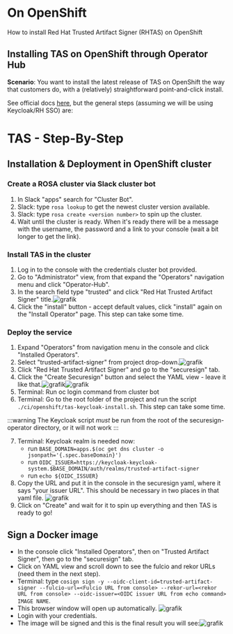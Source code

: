 # On OpenShift

How to install Red Hat Trusted Artifact Signer (RHTAS) on OpenShift

## Installing TAS on OpenShift through Operator Hub

**Scenario**: You want to install the latest release of TAS on OpenShift the way that customers do, with a (relatively) straightforward point-and-click install.

See official docs [here](https://docs.redhat.com/en/documentation/red_hat_trusted_artifact_signer/1/html/deployment_guide/installing-trusted-artifact-signer-using-the-operator-lifecycle-manager_deploy), but the general steps (assuming we will be using Keycloak/RH SSO) are:

# TAS - Step-By-Step

## Installation & Deployment in OpenShift cluster

### Create a ROSA cluster via Slack cluster bot

1. In Slack "apps" search for "Cluster Bot".
2. Slack: type `rosa lookup` to get the newest cluster version available.
3. Slack: type `rosa create <version number>` to spin up the cluster.
4. Wait until the cluster is ready. When it's ready there will be a message with the username,
   the password and a link to your console (wait a bit longer to get the link).

### Install TAS in the cluster

1. Log in to the console with the credentials cluster bot provided.
2. Go to "Administrator" view, from that expand the "Operators" navigation menu and click "Operator-Hub".
3. In the search field type "trusted" and click "Red Hat Trusted Artifact Signer" title.![grafik](https://gist.github.com/assets/54885993/62a16ba4-bb3f-4210-bc66-21787c155f09)
4. Click the "install" button - accept default values, click "install" again on the "Install Operator" page. This 
   step can take some time.

### Deploy the service

1. Expand "Operators" from navigation menu in the console and click "Installed Operators".
2. Select "trusted-artifact-signer" from project drop-down.![grafik](https://gist.github.com/assets/54885993/84b8ae69-3cad-4191-8673-63069ba9d513)
3. Click "Red Hat Trusted Artifact Signer" and go to the "securesign" tab.
4. Click the "Create Securesign" button and select the YAML view - leave it like that.![grafik](https://gist.github.com/assets/54885993/c2d814f2-dbfa-445e-9d35-1d247faf4988)![grafik](https://gist.github.com/assets/54885993/64783d1a-a2c5-4154-94c8-b8ae6635398e)
5. Terminal: Run oc login command from cluster bot
6. Terminal: Go to the root folder of the project and run the script `./ci/openshift/tas-keycloak-install.sh`. This step can take some time.

:::warning
The Keycloak script _must_ be run from the root of the securesign-operator directory, or it will not work
:::


7. Terminal: Keycloak realm is needed now:
    - run `BASE_DOMAIN=apps.$(oc get dns cluster -o jsonpath='{.spec.baseDomain}')`
    - run `OIDC_ISSUER=https://keycloak-keycloak-system.$BASE_DOMAIN/auth/realms/trusted-artifact-signer`
    - run `echo ${OIDC_ISSUER}`
8. Copy the URL and put it in the console in the securesign yaml, where it says "your issuer URL".
   This should be necessary in two places in that yaml file.
   ![grafik](https://gist.github.com/assets/54885993/2b0d398b-7d6c-446b-9d8e-aef5870f12a6)
9. Click on "Create" and wait for it to spin up everything and then TAS is ready to go!

## Sign a Docker image

- In the console click "Installed Operators", then on "Trusted Artifact Signer", then go to the "securesign" tab.
- Click on YAML view and scroll down to see the fulcio and rekor URLs (need them in the next step).
- Terminal: type `cosign sign -y --oidc-client-id=trusted-artifact-signer --fulcio-url=<Fulcio URL from console>
  --rekor-url=<rekor URL from console> --oidc-issuer=<OIDC issuer URL from echo command> IMAGE NAME`.
- This browser window will open up automatically.
  ![grafik](https://gist.github.com/assets/54885993/ff4b0d07-ceb2-4d15-9ac5-ee865f16835e)
- Login with your credentials.
- The image will be signed and this is the final result you will see:![grafik](https://gist.github.com/assets/54885993/e2784e8e-ae95-4283-a467-b3dbc4ebf7b2)




